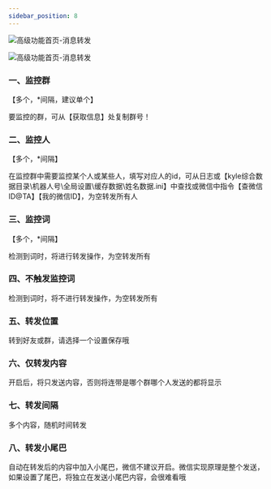 ```yaml
---
sidebar_position: 8
---
```


![高级功能首页-消息转发](/img/doc/高级功能/高级首页/消息转发.png)

![高级功能首页-消息转发](/img/doc/高级功能/高级首页/消息转发2.png)

### 一、监控群
【多个，*间隔，建议单个】

要监控的群，可从【获取信息】处复制群号！

### 二、监控人
【多个，*间隔】

在监控群中需要监控某个人或某些人，填写对应人的id，可从日志或【kyle综合数据目录\机器人号\全局设置\缓存数据\姓名数据.ini】中查找或微信中指令【查微信ID@TA】【我的微信ID】，为空转发所有人

### 三、监控词
【多个，*间隔】

检测到词时，将进行转发操作，为空转发所有

### 四、不触发监控词
检测到词时，将不进行转发操作，为空转发所有

### 五、转发位置
转到好友或群，请选择一个设置保存哦

### 六、仅转发内容
开启后，将只发送内容，否则将连带是哪个群哪个人发送的都将显示

### 七、转发间隔
多个内容，随机时间转发

### 八、转发小尾巴
自动在转发后的内容中加入小尾巴，微信不建议开启。微信实现原理是整个发送，如果设置了尾巴，将独立在发送小尾巴内容，会很难看哦
